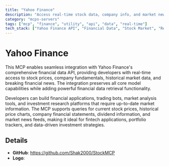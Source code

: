 ```yaml
---
title: "Yahoo Finance"
description: "Access real-time stock data, company info, and market news through Yahoo Finance API integration."
category: "mcps-servers"
tags: ["mcp", "finance", "utility", "api", "data", "real-time"]
tech_stack: ["Yahoo Finance API", "Financial Data", "Stock Market", "Real-time Data", "Market Analysis"]
---
```


# Yahoo Finance

This MCP enables seamless integration with Yahoo Finance's comprehensive financial data API, providing developers with real-time access to stock prices, company fundamentals, historical market data, and breaking financial news. The integration preserves all core model capabilities while adding powerful financial data retrieval functionality.

Developers can build financial applications, trading bots, market analysis tools, and investment research platforms that require up-to-date market information. The MCP supports queries for current stock prices, historical price charts, company financial statements, dividend information, and market news feeds, making it ideal for fintech applications, portfolio trackers, and data-driven investment strategies.

## Details

- **GitHub**: https://github.com/Shak2000/StockMCP
- **Logo**: 
